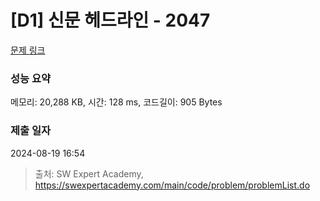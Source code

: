 # [D1] 신문 헤드라인 - 2047 

[문제 링크](https://swexpertacademy.com/main/code/problem/problemDetail.do?contestProbId=AV5QKsLaAy0DFAUq) 

### 성능 요약

메모리: 20,288 KB, 시간: 128 ms, 코드길이: 905 Bytes

### 제출 일자

2024-08-19 16:54



> 출처: SW Expert Academy, https://swexpertacademy.com/main/code/problem/problemList.do